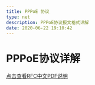 ```yaml
---
title: PPPoE 协议
type: net
description: PPPoE协议报文格式详解
date: 2020-06-22 19:10:42
---
```

# PPPoE协议详解

[点击查看RFC中文PDF说明](/images/RFC2516PPOE.pdf)
